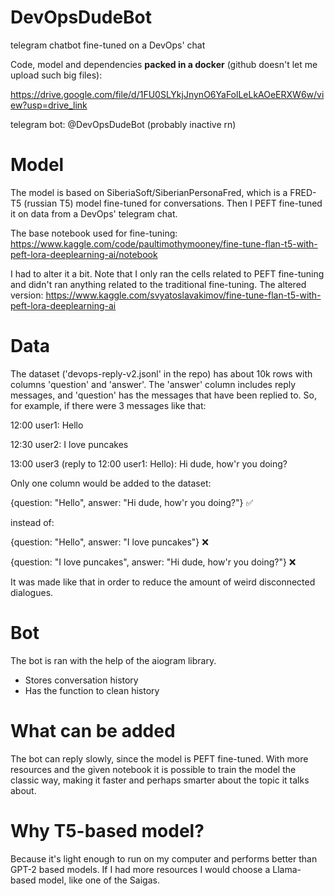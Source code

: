 # DevOpsDudeBot
telegram chatbot fine-tuned on a DevOps' chat

Code, model and dependencies **packed in a docker** (github doesn't let me upload such big files):

https://drive.google.com/file/d/1FU0SLYkjJnynO6YaFolLeLkAOeERXW6w/view?usp=drive_link

telegram bot: @DevOpsDudeBot (probably inactive rn)

# Model
The model is based on SiberiaSoft/SiberianPersonaFred, which is a FRED-T5 (russian T5) model fine-tuned for conversations. Then I PEFT fine-tuned it on data from a DevOps' telegram chat.

The base notebook used for fine-tuning:
https://www.kaggle.com/code/paultimothymooney/fine-tune-flan-t5-with-peft-lora-deeplearning-ai/notebook

I had to alter it a bit. Note that I only ran the cells related to PEFT fine-tuning and didn't ran anything related to the traditional fine-tuning. The altered version:
https://www.kaggle.com/svyatoslavakimov/fine-tune-flan-t5-with-peft-lora-deeplearning-ai

# Data
The dataset ('devops-reply-v2.jsonl' in the repo) has about 10k rows with columns 'question' and 'answer'. The 'answer' column includes reply messages, and 'question' has the messages that have been replied to. So, for example, if there were 3 messages like that:


12:00 user1: Hello

12:30 user2: I love puncakes

13:00 user3 (reply to 12:00 user1: Hello): Hi dude, how'r you doing?


Only one column would be added to the dataset:

{question: "Hello", answer: "Hi dude, how'r you doing?"} ✅


instead of:

{question: "Hello", answer: "I love puncakes"} ❌

{question: "I love puncakes", answer: "Hi dude, how'r you doing?"} ❌

It was made like that in order to reduce the amount of weird disconnected dialogues. 

# Bot
The bot is ran with the help of the aiogram library.
* Stores conversation history
* Has the function to clean history

# What can be added
The bot can reply slowly, since the model is PEFT fine-tuned. With more resources and the given notebook it is possible to train the model the classic way, making it faster and perhaps smarter about the topic it talks about.

# Why T5-based model?
Because it's light enough to run on my computer and performs better than GPT-2 based models. If I had more resources I would choose a Llama-based model, like one of the Saigas.
